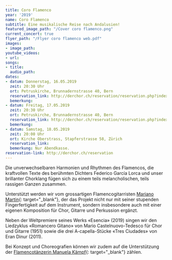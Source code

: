 ```yaml
---
title: Coro Flamenco
year: '2019'
name: Coro Flamenco
subtitle: Eine musikalische Reise nach Andalusien!
featured_image_path: "/Cover coro flamenco.png"
current_concert: true
flyer_path: "/Flyer coro flamenco web.pdf"
images:
- image_path: 
youtube_videos:
- url: 
songs:
- title: 
  audio_path: 
dates:
- datum: Donnerstag, 16.05.2019
  zeit: 20:30 Uhr
  ort: Petruskirche, Brunnadernstrasse 40, Bern
  reservation_link: http://derchor.ch/reservation/reservation.php?index=1
  bemerkung: 
- datum: Freitag, 17.05.2019
  zeit: 20:30 Uhr
  ort: Petruskirche, Brunnadernstrasse 40, Bern
  reservation_link: http://derchor.ch/reservation/reservation.php?index=2
  bemerkung: 
- datum: Samstag, 18.05.2019
  zeit: 20:00 Uhr
  ort: Kirche Oberstrass, Stapferstrasse 58, Zürich
  reservation_link: 
  bemerkung: Nur Abendkasse.
reservation-link: http://derchor.ch/reservation
---
```


Die unverwechselbaren Harmonien und Rhythmen des Flamencos, die kraftvollen Texte des ber&uuml;hmten Dichters Federico Garc&iacute;a Lorca und unser brillanter Chorklang f&uuml;gen sich zu einem teils melancholischen, teils rassigen Ganzen zusammen.

Unterst&uuml;tzt werden wir vom grossartigen Flamencogitarristen [Mariano Martin](https://www.youtube.com/watch?v=oQYwD8R9WBA){: target="_blank"}, der das Projekt nicht nur mit seiner stupenden Fingerfertigkeit auf dem Instrument, sondern insbesondere auch mit einer eigenen Komposition f&uuml;r Chor, Gitarre und Perkussion erg&auml;nzt.

Neben der Weltpremiere seines Werks &laquo;Esencia&raquo; (2019) singen wir den Liedzyklus &laquo;Romancero Gitano&raquo; von Mario Castelnuovo-Tedesco f&uuml;r Chor und Gitarre (1951) sowie die drei A-capella-St&uuml;cke &laquo;Tres Ciudades&raquo; von Eran Dinur (2011).

Bei Konzept und Choreografien k&ouml;nnen wir zudem auf die Unterst&uuml;tzung der [Flamencot&auml;nzerin Manuela K&auml;mpf](https://www.flamenco-manuela.ch){: target="_blank"} z&auml;hlen.
